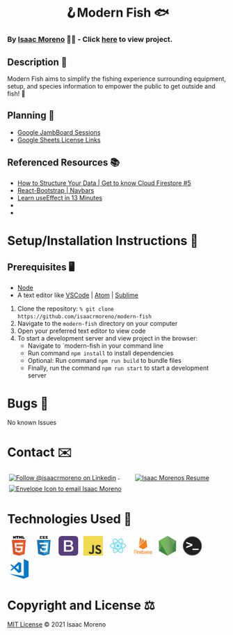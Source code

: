 <h1 align="center">
🪝Modern Fish 🐟</h1>

### By [Isaac Moreno](https://www.linkedin.com/in/isaacrmoreno/) 👨‍💻 - Click [here](gh-PagesLinkGoesHere.com) to view project.

## Description 📝

Modern Fish aims to simplify the fishing experience surrounding equipment, setup, and species information to empower the public to get outside and fish! 🎣

## Planning 💭

- [Google JambBoard Sessions](https://jamboard.google.com/d/1FJhob6JlhvUJvb_CHkdnW7x68ARuwwHf8LQ5zq6dMd4/edit?usp=sharing)
- [Google Sheets License Links](https://docs.google.com/spreadsheets/d/1a7eg-rUPJPo-gTNdO2MGwSv6_pI3vOlYoblLg1BNEh8/edit?usp=sharing)

## Referenced Resources 📚

- [How to Structure Your Data | Get to know Cloud Firestore #5](https://youtu.be/haMOUb3KVSo)
- [React-Bootstrap | Navbars](https://react-bootstrap.netlify.app/components/navbar/#navbars)
- [Learn useEffect in 13 Minutes](https://www.youtube.com/watch?v=0ZJgIjIuY7U)
- []()
- []()

# Setup/Installation Instructions 📁

## Prerequisites 🖥️

- [Node](https://nodejs.org/en/)
- A text editor like [VSCode](https://code.visualstudio.com/) | [Atom](https://atom.io/) | [Sublime](https://www.sublimetext.com/)

1. Clone the repository: `% git clone https://github.com/isaacrmoreno/modern-fish`
2. Navigate to the `modern-fish` directory on your computer
3. Open your preferred text editor to view code
4. To start a development server and view project in the browser:
   - Navigate to `modern-fish in your command line
   - Run command `npm install` to install dependencies
   - Optional: Run command `npm run build` to bundle files
   - Finally, run the command `npm run start` to start a development server

# Bugs 🐛

No known Issues

# Contact ✉️

<a href="https://www.linkedin.com/in/isaacrmoreno/">
<img src=https://www.siggis.be/wp-content/uploads/2018/01/linkedin-white-logo-png-14.png  height="35" style="vertical-align:top; margin:4px" alt="Follow @isaacrmoreno on Linkedin"> 
</a>
  
<a href="https://www.linkedin.com/in/isaacrmoreno/detail/overlay-view/urn:li:fsd_profileTreasuryMedia:(ACoAABbcixsBolCKVekvoltt8M8rMX7WIJB_QNM,1635462624708)/">
<img src=https://image.flaticon.com/icons/png/512/942/942748.png height="35" style="vertical-align:top; margin:4px" alt="Isaac Morenos Resume"></a>
  
<a href="mailto:ipdxcreative@gmail.com">
<img src=https://image.flaticon.com/icons/png/512/3617/3617143.png height="35" style="vertical-align:top; margin:4px" alt="Envelope Icon to email Isaac Moreno"></a>

# Technologies Used 💾

<div>
<img src="https://raw.githubusercontent.com/github/explore/80688e429a7d4ef2fca1e82350fe8e3517d3494d/topics/html/html.png" alt="html" height="45" style="vertical-align:top; margin:4px">
<img src="https://raw.githubusercontent.com/github/explore/80688e429a7d4ef2fca1e82350fe8e3517d3494d/topics/css/css.png" alt="css" height="45" style="vertical-align:top; margin:4px">
<img src="https://raw.githubusercontent.com/github/explore/80688e429a7d4ef2fca1e82350fe8e3517d3494d/topics/bootstrap/bootstrap.png" alt="Bootstrap" height="45" style="vertical-align:top; margin:4px">
<img src="https://raw.githubusercontent.com/github/explore/80688e429a7d4ef2fca1e82350fe8e3517d3494d/topics/javascript/javascript.png" alt="Javascript" height="45" style="vertical-align:top; margin:4px">
<img src="https://raw.githubusercontent.com/github/explore/80688e429a7d4ef2fca1e82350fe8e3517d3494d/topics/react/react.png" alt="React" height="45" style="vertical-align:top; margin:4px">
<img src="https://raw.githubusercontent.com/devicons/devicon/9f4f5cdb393299a81125eb5127929ea7bfe42889/icons/firebase/firebase-plain-wordmark.svg" alt="Firebase" height="45" style="vertical-align:top; margin:4px">
<img src="https://raw.githubusercontent.com/github/explore/80688e429a7d4ef2fca1e82350fe8e3517d3494d/topics/nodejs/nodejs.png" alt="NodeJS" height="45" style="vertical-align:top; margin:4px">
<img src="https://raw.githubusercontent.com/github/explore/80688e429a7d4ef2fca1e82350fe8e3517d3494d/topics/terminal/terminal.png" alt="Terminal" height="45" style="vertical-align:top; margin:4px">
<img src="https://raw.githubusercontent.com/github/explore/80688e429a7d4ef2fca1e82350fe8e3517d3494d/topics/visual-studio-code/visual-studio-code.png" alt="VS Code" height="45" style="vertical-align:top; margin:4px">
</div>

# Copyright and License ⚖️

[MIT License](license) &copy; 2021 Isaac Moreno
